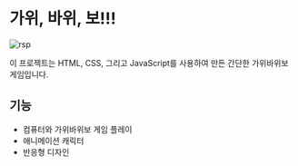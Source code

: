 # 가위, 바위, 보!!!

![rsp](https://github.com/HyungYoon-Choi/rspgame/assets/125331885/b9da932d-011d-4cf7-b982-e52939352b02)

이 프로젝트는 HTML, CSS, 그리고 JavaScript를 사용하여 만든 간단한 가위바위보 게임입니다.

## 기능

- 컴퓨터와 가위바위보 게임 플레이
- 애니메이션 캐릭터
- 반응형 디자인
